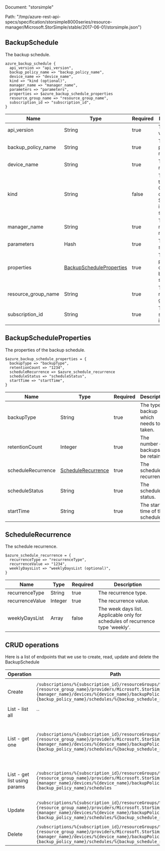 Document: "storsimple"


Path: "/tmp/azure-rest-api-specs/specification/storsimple8000series/resource-manager/Microsoft.StorSimple/stable/2017-06-01/storsimple.json")

## BackupSchedule

The backup schedule.

```puppet
azure_backup_schedule {
  api_version => "api_version",
  backup_policy_name => "backup_policy_name",
  device_name => "device_name",
  kind => "kind (optional)",
  manager_name => "manager_name",
  parameters => "parameters",
  properties => $azure_backup_schedule_properties
  resource_group_name => "resource_group_name",
  subscription_id => "subscription_id",
}
```

| Name        | Type           | Required       | Description       |
| ------------- | ------------- | ------------- | ------------- |
|api_version | String | true | The api version |
|backup_policy_name | String | true | The backup policy name. |
|device_name | String | true | The device name |
|kind | String | false | The Kind of the object. Currently only Series8000 is supported |
|manager_name | String | true | The manager name |
|parameters | Hash | true | The backup schedule. |
|properties | [BackupScheduleProperties](#backupscheduleproperties) | true | The properties of the backup schedule. |
|resource_group_name | String | true | The resource group name |
|subscription_id | String | true | The subscription id |
        
## BackupScheduleProperties

The properties of the backup schedule.

```puppet
$azure_backup_schedule_properties = {
  backupType => "backupType",
  retentionCount => "1234",
  scheduleRecurrence => $azure_schedule_recurrence
  scheduleStatus => "scheduleStatus",
  startTime => "startTime",
}
```

| Name        | Type           | Required       | Description       |
| ------------- | ------------- | ------------- | ------------- |
|backupType | String | true | The type of backup which needs to be taken. |
|retentionCount | Integer | true | The number of backups to be retained. |
|scheduleRecurrence | [ScheduleRecurrence](#schedulerecurrence) | true | The schedule recurrence. |
|scheduleStatus | String | true | The schedule status. |
|startTime | String | true | The start time of the schedule. |
        
## ScheduleRecurrence

The schedule recurrence.

```puppet
$azure_schedule_recurrence = {
  recurrenceType => "recurrenceType",
  recurrenceValue => "1234",
  weeklyDaysList => "weeklyDaysList (optional)",
}
```

| Name        | Type           | Required       | Description       |
| ------------- | ------------- | ------------- | ------------- |
|recurrenceType | String | true | The recurrence type. |
|recurrenceValue | Integer | true | The recurrence value. |
|weeklyDaysList | Array | false | The week days list. Applicable only for schedules of recurrence type 'weekly'. |



## CRUD operations

Here is a list of endpoints that we use to create, read, update and delete the BackupSchedule

| Operation | Path | Verb | Description | OperationID |
| ------------- | ------------- | ------------- | ------------- | ------------- |
|Create|`/subscriptions/%{subscription_id}/resourceGroups/%{resource_group_name}/providers/Microsoft.StorSimple/managers/%{manager_name}/devices/%{device_name}/backupPolicies/%{backup_policy_name}/schedules/%{backup_schedule_name}`|Put|Creates or updates the backup schedule.|BackupSchedules_CreateOrUpdate|
|List - list all|``||||
|List - get one|`/subscriptions/%{subscription_id}/resourceGroups/%{resource_group_name}/providers/Microsoft.StorSimple/managers/%{manager_name}/devices/%{device_name}/backupPolicies/%{backup_policy_name}/schedules/%{backup_schedule_name}`|Get|Gets the properties of the specified backup schedule name.|BackupSchedules_Get|
|List - get list using params|`/subscriptions/%{subscription_id}/resourceGroups/%{resource_group_name}/providers/Microsoft.StorSimple/managers/%{manager_name}/devices/%{device_name}/backupPolicies/%{backup_policy_name}/schedules`|Get|Gets all the backup schedules in a backup policy.|BackupSchedules_ListByBackupPolicy|
|Update|`/subscriptions/%{subscription_id}/resourceGroups/%{resource_group_name}/providers/Microsoft.StorSimple/managers/%{manager_name}/devices/%{device_name}/backupPolicies/%{backup_policy_name}/schedules/%{backup_schedule_name}`|Put|Creates or updates the backup schedule.|BackupSchedules_CreateOrUpdate|
|Delete|`/subscriptions/%{subscription_id}/resourceGroups/%{resource_group_name}/providers/Microsoft.StorSimple/managers/%{manager_name}/devices/%{device_name}/backupPolicies/%{backup_policy_name}/schedules/%{backup_schedule_name}`|Delete|Deletes the backup schedule.|BackupSchedules_Delete|
